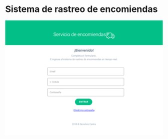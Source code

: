 # Sistema de rastreo de encomiendas

![login](https://github.com/lilicolls/rastreoPaquetes/blob/master/docs/images/login.jpg)
